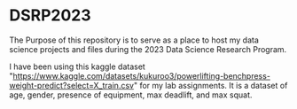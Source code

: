 # DSRP2023
The Purpose of this repository is to serve as a place to host my data science projects and files during the 2023 Data Science Research Program.

I have been using this kaggle dataset "https://www.kaggle.com/datasets/kukuroo3/powerlifting-benchpress-weight-predict?select=X_train.csv" for my lab assignments. It is a dataset of age, gender, presence of equipment, max deadlift, and max squat.
